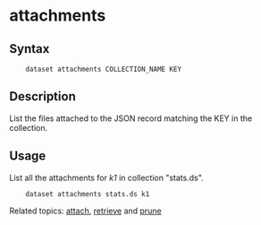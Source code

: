 attachments
===========

Syntax
------

```shell
    dataset attachments COLLECTION_NAME KEY
```

Description
-----------

List the files attached to the JSON record matching the KEY
in the collection.

Usage
-----

List all the attachments for _k1_ in collection "stats.ds".

```shell
    dataset attachments stats.ds k1
```

Related topics: [attach](attach.html), [retrieve](retrieve.html) and [prune](prune.html)

